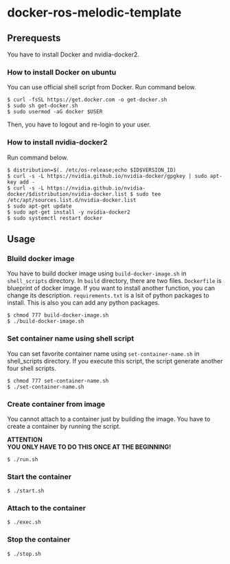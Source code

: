 # docker-ros-melodic-template
## Prerequests
You have to install Docker and nvidia-docker2.

### How to install Docker on ubuntu
You can use official shell script from Docker.
Run command below.
```
$ curl -fsSL https://get.docker.com -o get-docker.sh
$ sudo sh get-docker.sh
$ sudo usermod -aG docker $USER
```
Then, you have to logout and re-login to your user.

### How to install nvidia-docker2
Run command below.
```
$ distribution=$(. /etc/os-release;echo $ID$VERSION_ID)
$ curl -s -L https://nvidia.github.io/nvidia-docker/gpgkey | sudo apt-key add -
$ curl -s -L https://nvidia.github.io/nvidia-docker/$distribution/nvidia-docker.list $ sudo tee /etc/apt/sources.list.d/nvidia-docker.list
$ sudo apt-get update
$ sudo apt-get install -y nvidia-docker2
$ sudo systemctl restart docker
```

## Usage
### Bluild docker image
You have to build docker image using `build-docker-image.sh` in `shell_scripts` directory.
In `build` directory, there are two files.
`Dockerfile` is blueprint of docker image. If you want to install another function, you can change its description.
`requirements.txt` is a lsit of python packages to install.
This is also you can add any python packages.
```
$ chmod 777 build-docker-image.sh
$ ./build-docker-image.sh
```

### Set container name using shell script
You can set favorite container name using `set-container-name.sh` in shell_scripts directory.
If you execute this script, the script generate another four shell scripts.
```
$ chmod 777 set-container-name.sh
$ ./set-container-name.sh
```

### Create container from image
You cannot attach to a container just by building the image.
You have to create a container by running the script.

**ATTENTION**  
**YOU ONLY HAVE TO DO THIS ONCE AT THE BEGINNING!**
```
$ ./run.sh
```


### Start the container
```
$ ./start.sh
```

### Attach to the container
```
$ ./exec.sh
```

### Stop the container
```
$ ./stop.sh
```